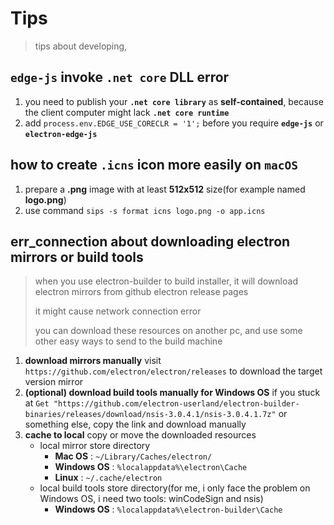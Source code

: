 # Tips

> tips about developing,

## **`edge-js`** invoke **`.net core`** DLL error

1. you need to publish your **`.net core library`** as **self-contained**, because the client computer might lack **`.net core runtime`**
2. add `process.env.EDGE_USE_CORECLR = '1';` before you require **`edge-js`** or **`electron-edge-js`**

## how to create **`.icns`** icon more easily on **`macOS`**

1. prepare a **.png** image with at least **512x512** size(for example named **logo.png**)
2. use command `sips -s format icns logo.png -o app.icns`

## err_connection about downloading electron mirrors or build tools

> when you use electron-builder to build installer, it will download electron mirrors from github electron release pages
>
> it might cause network connection error
>
> you can download these resources on another pc, and use some other easy ways to send to the build machine

1. **download mirrors manually** visit `https://github.com/electron/electron/releases` to download the target version mirror
2. **(optional) download build tools manually for Windows OS** if you stuck at `Get "https://github.com/electron-userland/electron-builder-binaries/releases/download/nsis-3.0.4.1/nsis-3.0.4.1.7z"` or something else, copy the link and download manually
3. **cache to local** copy or move the downloaded resources
    + local mirror store directory
        + **Mac OS** : `~/Library/Caches/electron/`
        + **Windows OS** : `%localappdata%\electron\Cache`
        + **Linux** : `~/.cache/electron`
    + local build tools store directory(for me, i only face the problem on Windows OS, i need two tools: winCodeSign and nsis)
        + **Windows OS** : `%localappdata%\electron-builder\Cache`
